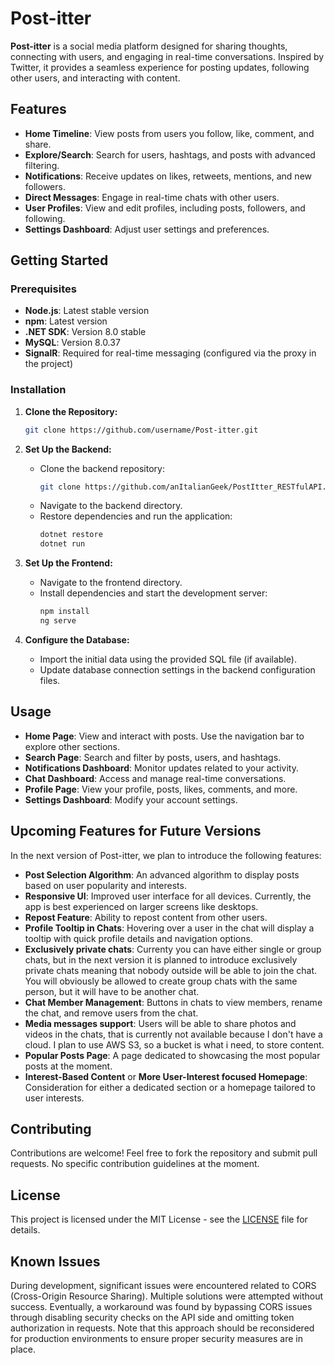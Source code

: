 # Post-itter

**Post-itter** is a social media platform designed for sharing thoughts, connecting with users, and engaging in real-time conversations. Inspired by Twitter, it provides a seamless experience for posting updates, following other users, and interacting with content.

## Features

- **Home Timeline**: View posts from users you follow, like, comment, and share.
- **Explore/Search**: Search for users, hashtags, and posts with advanced filtering.
- **Notifications**: Receive updates on likes, retweets, mentions, and new followers.
- **Direct Messages**: Engage in real-time chats with other users.
- **User Profiles**: View and edit profiles, including posts, followers, and following.
- **Settings Dashboard**: Adjust user settings and preferences.

## Getting Started

### Prerequisites

- **Node.js**: Latest stable version
- **npm**: Latest version
- **.NET SDK**: Version 8.0 stable
- **MySQL**: Version 8.0.37
- **SignalR**: Required for real-time messaging (configured via the proxy in the project)

### Installation

1. **Clone the Repository:**
   ```bash
   git clone https://github.com/username/Post-itter.git
   ```

2. **Set Up the Backend:**
   - Clone the backend repository:
     ```bash
     git clone https://github.com/anItalianGeek/PostItter_RESTfulAPI.git
     ```
   - Navigate to the backend directory.
   - Restore dependencies and run the application:
     ```bash
     dotnet restore
     dotnet run
     ```

3. **Set Up the Frontend:**
   - Navigate to the frontend directory.
   - Install dependencies and start the development server:
     ```bash
     npm install
     ng serve
     ```

4. **Configure the Database:**
   - Import the initial data using the provided SQL file (if available).
   - Update database connection settings in the backend configuration files.

## Usage

- **Home Page**: View and interact with posts. Use the navigation bar to explore other sections.
- **Search Page**: Search and filter by posts, users, and hashtags.
- **Notifications Dashboard**: Monitor updates related to your activity.
- **Chat Dashboard**: Access and manage real-time conversations.
- **Profile Page**: View your profile, posts, likes, comments, and more.
- **Settings Dashboard**: Modify your account settings.

## Upcoming Features for Future Versions

In the next version of Post-itter, we plan to introduce the following features:

- **Post Selection Algorithm**: An advanced algorithm to display posts based on user popularity and interests.
- **Responsive UI**: Improved user interface for all devices. Currently, the app is best experienced on larger screens like desktops.
- **Repost Feature**: Ability to repost content from other users.
- **Profile Tooltip in Chats**: Hovering over a user in the chat will display a tooltip with quick profile details and navigation options.
- **Exclusively private chats**: Currenty you can have either single or group chats, but in the next version it is planned to introduce exclusively private chats meaning that nobody outside will be able to join the chat. You will obviously be allowed to create group chats with the same person, but it will have to be another chat.
- **Chat Member Management**: Buttons in chats to view members, rename the chat, and remove users from the chat.
- **Media messages support**: Users will be able to share photos and videos in the chats, that is currently not available because I don't have a cloud. I plan to use AWS S3, so a bucket is what i need, to store content.
- **Popular Posts Page**: A page dedicated to showcasing the most popular posts at the moment.
- **Interest-Based Content** or **More User-Interest focused Homepage**: Consideration for either a dedicated section or a homepage tailored to user interests.

## Contributing

Contributions are welcome! Feel free to fork the repository and submit pull requests. No specific contribution guidelines at the moment.

## License

This project is licensed under the MIT License - see the [LICENSE](LICENSE) file for details.

## Known Issues

During development, significant issues were encountered related to CORS (Cross-Origin Resource Sharing). Multiple solutions were attempted without success. Eventually, a workaround was found by bypassing CORS issues through disabling security checks on the API side and omitting token authorization in requests. Note that this approach should be reconsidered for production environments to ensure proper security measures are in place.
